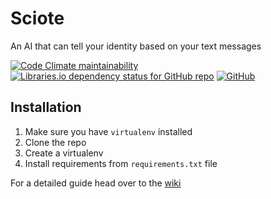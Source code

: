 # Sciote

An AI that can tell your identity based on your text messages

[![Code Climate maintainability](https://img.shields.io/codeclimate/maintainability/gugl-center/sciote.svg)](https://codeclimate.com/github/gugl-center/sciote)
[![Libraries.io dependency status for GitHub repo](https://img.shields.io/librariesio/github/gugl-center/sciote.svg)](https://libraries.io/github/gugl-center/sciote)
[![GitHub](https://img.shields.io/github/license/gugl-center/sciote.svg)](https://github.com/gugl-center/sciote/blob/master/LICENSE)

## Installation

1. Make sure you have `virtualenv` installed
2. Clone the repo
3. Create a virtualenv
4. Install requirements from `requirements.txt` file

For a detailed guide head over to the [wiki](https://github.com/gugl-center/sciote/wiki)
